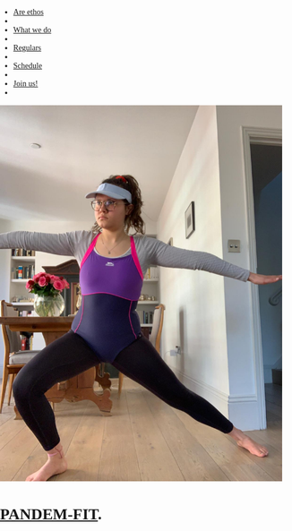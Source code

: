 <!DOCTYPE html>
<html>
<head>
<title> 23andsmee </title>
<style>
body{ margin:0;
  padding: 0;
  font-family: Century Gothic;
  background-image: url(workout.jpg);
  background-repeat:no-repeat;
  background-size:cover;
  background-attachment: fixed;
  }
 
</style>
</head>
<body>
<div class="main">
   <ul>
 <li><a  href="#WAW" > Are ethos </a> <li>
  <li><a href="#DT" > What we do </a> <li>
  <li><a href="#pho" > Regulars </a> <li>
  <li><a href="#Doc" > Schedule</a> <li>
  <li><a href="#Con" > Join us! </a> <li>
      </ul>
  <div class="smee">
    <img src="esmee.jpg" alt="our leader"
         </div>
    
 <div class="title">
     <h1><ins> PANDEM-FIT</ins>.</h1>
</div>
 
 
 
 </div>
 </body>
</html>
